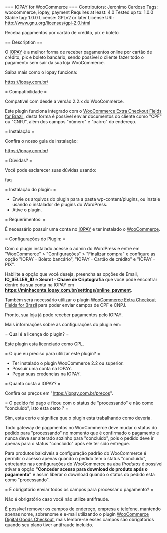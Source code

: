 === IOPAY for WooCommerce ===
Contributors: Jeronimo Cardoso
Tags: woocommerce, iopay, payment
Requires at least: 4.0
Tested up to: 1.0.0
Stable tag: 1.0.0
License: GPLv2 or later
License URI: http://www.gnu.org/licenses/gpl-2.0.html

Receba pagamentos por cartão de crédito, pix e boleto

== Description ==

O [IOPAY](https://iopay.com.br/) é a melhor forma de receber pagamentos online por cartão de crédito, pix e boleto bancário, sendo possível o cliente fazer todo o pagamento sem sair da sua loja WooCommerce.

Saiba mais como o Iopay funciona:

https://iopay.com.br/


= Compatibilidade =

Compatível com desde a versão 2.2.x do WooCommerce.

Este plugin funciona integrado com o [WooCommerce Extra Checkout Fields for Brazil](http://wordpress.org/plugins/woocommerce-extra-checkout-fields-for-brazil/), desta forma é possível enviar documentos do cliente como "CPF" ou "CNPJ", além dos campos "número" e "bairro" do endereço. 

= Instalação =

Confira o nosso guia de instalação:

https://iopay.com.br/

= Dúvidas? =

Você pode esclarecer suas dúvidas usando:

faq

= Instalação do plugin: =

* Envie os arquivos do plugin para a pasta wp-content/plugins, ou instale usando o instalador de plugins do WordPress.
* Ative o plugin.

= Requerimentos: =

É necessário possuir uma conta no [IOPAY](https://iopay.com.br/) e ter instalado o [WooCommerce](http://wordpress.org/plugins/woocommerce/).

= Configurações do Plugin: =

Com o plugin instalado acesse o admin do WordPress e entre em "WooCommerce" > "Configurações" > "Finalizar compra" e configure as opção "IOPAY - Boleto bancário", "IOPAY - Cartão de crédito" e "IOPAY - PIX".

Habilite a opção que você deseja, preencha as opções de Email, **IO_SELLER_ID** e **Secret - Chave de Criptografia** que você pode encontrar dentro da sua conta na IOPAY em **https://minhaconta.iopay.com.br/settings/online_payment**.

Também será necessário utilizar o plugin [WooCommerce Extra Checkout Fields for Brazil](http://wordpress.org/plugins/woocommerce-extra-checkout-fields-for-brazil/) para poder enviar campos de CPF e CNPJ.

Pronto, sua loja já pode receber pagamentos pelo IOPAY.

Mais informações sobre as configurações do plugin em: 

= Qual é a licença do plugin? =

Este plugin esta licenciado como GPL.

= O que eu preciso para utilizar este plugin? =

* Ter instalado o plugin WooCommerce 2.2 ou superior.
* Possuir uma conta na IOPAY.
* Pegar suas credencias na IOPAY.

= Quanto custa a IOPAY? =

Confira os preços em "https://iopay.com.br/precos".

= O pedido foi pago e ficou com o status de "processando" e não como "concluído", isto esta certo ? =

Sim, esta certo e significa que o plugin esta trabalhando como deveria.

Todo gateway de pagamentos no WooCommerce deve mudar o status do pedido para "processando" no momento que é confirmado o pagamento e nunca deve ser alterado sozinho para "concluído", pois o pedido deve ir apenas para o status "concluído" após ele ter sido entregue.

Para produtos baixáveis a configuração padrão do WooCommerce é permitir o acesso apenas quando o pedido tem o status "concluído", entretanto nas configurações do WooCommerce na aba *Produtos* é possível ativar a opção **"Conceder acesso para download do produto após o pagamento"** e assim liberar o download quando o status do pedido esta como "processando".

= É obrigatório enviar todos os campos para processar o pagamento? =

Não é obrigatório caso você não utilize antifraude.

É possível remover os campos de endereço, empresa e telefone, mantendo apenas nome, sobrenome e e-mail utilizando o plugin [WooCommerce Digital Goods Checkout](https://wordpress.org/plugins/wc-digital-goods-checkout/), mais lembre-se esses campos sào obrigatórios quando seu plano tiver antifraude incluido.
